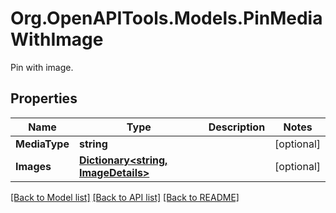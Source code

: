 # Org.OpenAPITools.Models.PinMediaWithImage
Pin with image.

## Properties

Name | Type | Description | Notes
------------ | ------------- | ------------- | -------------
**MediaType** | **string** |  | [optional] 
**Images** | [**Dictionary&lt;string, ImageDetails&gt;**](ImageDetails.md) |  | [optional] 

[[Back to Model list]](../README.md#documentation-for-models) [[Back to API list]](../README.md#documentation-for-api-endpoints) [[Back to README]](../README.md)

